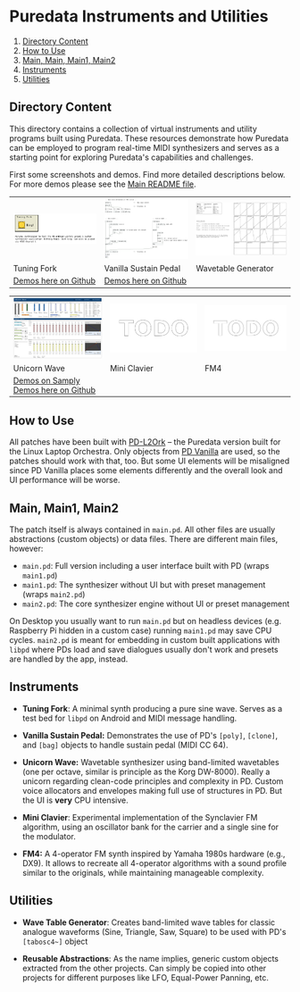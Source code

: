 Puredata Instruments and Utilities
==================================

1. [Directory Content](#directory-content)
1. [How to Use](#how-to-use)
1. [Main, Main, Main1, Main2](#main-main1-main2)
1. [Instruments](#instruments)
1. [Utilities](#utilities)

Directory Content
-----------------

This directory contains a collection of virtual instruments and utility programs
built using Puredata. These resources demonstrate how Puredata can be employed to
program real-time MIDI synthesizers and serves as a starting point for exploring
Puredata's capabilities and challenges.

First some screenshots and demos. Find more detailed descriptions below.
For more demos please see the [Main README file](../README.md).

<table>
    <tr>
        <td>
            <a href="Tuning%20Fork/Screenshots/Tuning%20Fork.png?raw=true">
                <img src="Tuning%20Fork/Screenshots/Tuning%20Fork.png?raw=true" width="300">
            </a>
        </td>
        <td>
            <a href="Vanilla%20Sustain%20Pedal/Screenshots/Main%20Patch.png?raw=true">
                <img src="Vanilla%20Sustain%20Pedal/Screenshots/Main%20Patch.png?raw=true" width="300">
            </a>
        </td>
        <td>
            <a href="Wave%20Table%20Generator/Screenshots/Main View.png?raw=true">
                <img src="Wave%20Table%20Generator/Screenshots/Main View.png?raw=true" width="300">
            </a>
        </td>
    </tr>
    <tr>
        <td>Tuning Fork</td>
        <td>Vanilla Sustain Pedal</td>
        <td>Wavetable Generator</td>
    </tr>
    <tr>
        <td>
            <a href="Puredata/Tuning%20Fork/Demos/">Demos here on Github</a>
        </td>
        <td>
            <a href="Puredata/Vanilla%20Sustain%20Pedal/Demos/">Demos here on Github</a>
        </td>
        <td></td>
    </tr>
</table>

<table>
    <tr>
        <td>
            <a href="Unicorn%20Wave/Screenshots/Default%20Sound.png?raw=true">
                <img src="Unicorn%20Wave/Screenshots/String%20Section%20(Default%20Sound).png?raw=true" width="300">
            </a>
        </td>
        <td>
            <img src="../Images/TODO.png?raw=true" width="300">
        </td>
        <td>
            <img src="../Images/TODO.png?raw=true" width="300">
        </td>
    </tr>
    <tr>
        <td>Unicorn Wave</td>
        <td>Mini Clavier</td>
        <td>FM4</td>
    </tr>
    <tr>
        <td>
            <a href="https://samply.app/p/yHQ1sIZ8EadgZIwAfyuz" target="_blank">Demos on Samply</a>
            <br>
            <a href="Unicorn%20Wave/Demos/">Demos here on Github</a>
        </td>
        <td></td>
        <td></td>
    </tr>
</table>

How to Use
----------

All patches have been built with [PD-L2Ork](http://l2ork.music.vt.edu/main/) –
the Puredata version built for the Linux Laptop Orchestra. Only objects from
[PD Vanilla](https://puredata.info/downloads/vanilla) are used, so the patches
should work with that, too. But some UI elements will be misaligned since PD
Vanilla places some elements differently and the overall look and UI performance
will be worse.

Main, Main1, Main2
------------------

The patch itself is always contained in `main.pd`. All other files are usually
abstractions (custom objects) or data files. There are different main files,
however:

 * `main.pd`: Full version including a user interface built with PD (wraps `main1.pd`)
 * `main1.pd`: The synthesizer without UI but with preset management (wraps `main2.pd`)
 * `main2.pd`: The core synthesizer engine without UI or preset management

On Desktop you usually want to run `main.pd` but on headless devices (e.g.
Raspberry Pi hidden in a custom case) running `main1.pd` may save CPU cycles.
`main2.pd` is meant for embedding in custom built applications with `libpd` where
PDs load and save dialogues usually don't work and presets are handled by the app,
instead.

Instruments
-----------

- **Tuning Fork**: A minimal synth producing a pure sine wave. Serves as a test bed
  for `libpd` on Android and MIDI message handling.

- **Vanilla Sustain Pedal:** Demonstrates the use of PD's `[poly]`, `[clone]`, and `[bag]`
  objects to handle sustain pedal (MIDI CC 64).

- **Unicorn Wave:** Wavetable synthesizer using band-limited wavetables (one per octave,
  similar is principle as the Korg DW-8000). Really a unicorn regarding clean-code principles
  and complexity in PD. Custom voice allocators and envelopes making full use of structures
  in PD. But the UI is **very** CPU intensive.

- **Mini Clavier**: Experimental implementation of the Synclavier FM algorithm, using an
  oscillator bank for the carrier and a single sine for the modulator.

- **FM4:** A 4-operator FM synth inspired by Yamaha 1980s hardware (e.g., DX9).
  It allows to recreate all 4-operator algorithms with a sound profile similar to
  the originals, while maintaining manageable complexity.

Utilities
---------

- **Wave Table Generator**: Creates band-limited wave tables for classic analogue
  waveforms (Sine, Triangle, Saw, Square) to be used with PD's `[tabosc4~]` object

- **Reusable Abstractions**: As the name implies, generic custom objects extracted
  from the other projects. Can simply be copied into other projects for different
  purposes like LFO, Equal-Power Panning, etc.
